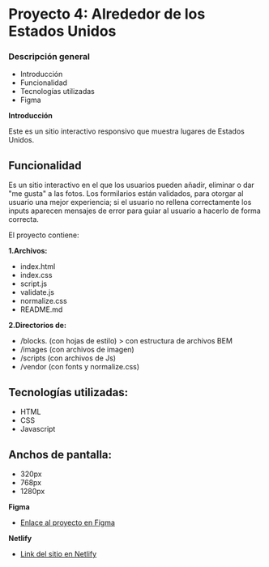 # Proyecto 4: Alrededor de los Estados Unidos

### Descripción general

- Introducción
- Funcionalidad
- Tecnologías utilizadas
- Figma

**Introducción**

Este es un sitio interactivo responsivo que muestra lugares de Estados Unidos.

## Funcionalidad

Es un sitio interactivo en el que los usuarios pueden añadir, eliminar o dar "me gusta" a las fotos.
Los formilarios están validados, para otorgar al usuario una mejor experiencia; si el usuario no rellena correctamente los inputs aparecen mensajes de error para guiar al usuario a hacerlo de forma correcta.

El proyecto contiene:

**1.Archivos:**

- index.html
- index.css
- script.js
- validate.js
- normalize.css
- README.md

**2.Directorios de:**

- /blocks. (con hojas de estilo) > con estructura de archivos BEM
- /images (con archivos de imagen)
- /scripts (con archivos de Js)
- /vendor (con fonts y normalize.css)

## Tecnologías utilizadas:

- HTML
- CSS
- Javascript

## Anchos de pantalla:

- 320px
- 768px
- 1280px

**Figma**

- [Enlace al proyecto en Figma](https://www.figma.com/file/q6VzQ3sOxYayyiuA8KYGI5/WEB%2C-Sprint-6%3A-Around-The-U.S.-ESP?node-id=4702%3A2)

**Netlify**

- [Link del sitio en Netlify](https://eeuu-places.netlify.app/)
